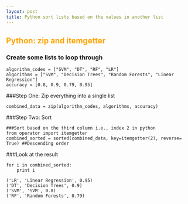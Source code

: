 ```yaml
---
layout: post
title: Python sort lists based on the values in another list
---
```



## <span style="color:Orange; ">Python: zip and itemgetter</span>

### Create some lists to loop through


    algorithm_codes = ["SVM", "DT", "RF", "LR"]
    algorithms = ["SVM", "Decision Trees", "Random Forests", "Linear Regression"]
    accuracy = [0.8, 0.9, 0.79, 0.95]

###Step One: Zip everything into a single list


    combined_data = zip(algorithm_codes, algorithms, accuracy)

###Step Two: Sort 


    ###Sort based on the third column i.e., index 2 in python
    from operator import itemgetter
    combined_sorted = sorted(combined_data, key=itemgetter(2), reverse= True) ##Descending order

###Look at the result


    for i in combined_sorted:
        print i 

    ('LR', 'Linear Regression', 0.95)
    ('DT', 'Decision Trees', 0.9)
    ('SVM', 'SVM', 0.8)
    ('RF', 'Random Forests', 0.79)

